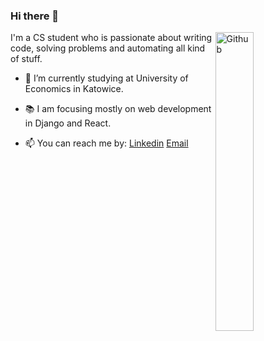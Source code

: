 ### Hi there 👋

<img width="35%" align="right" alt="Github" src="https://user-images.githubusercontent.com/48678280/88862734-4903af80-d201-11ea-968b-9c939d88a37c.gif" />

I'm a CS student who is passionate about writing code, solving problems and automating all kind of stuff. 

- 🔭 I’m currently studying at University of Economics in Katowice.

- 📚 I am focusing mostly on web development in Django and React.

- 📫 You can reach me by: [Linkedin](https://www.linkedin.com/in/tomasz-gawlik-8b4181201/) [Email](mailto:tomasz.gawlik@protonmail.com)
